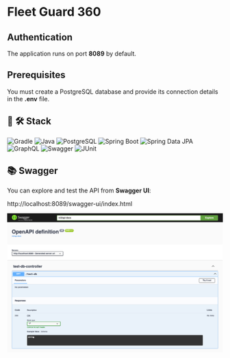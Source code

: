 # Fleet Guard 360
## Authentication
The application runs on port **8089** by default.
## Prerequisites
You must create a PostgreSQL database and provide its connection details in the **.env** file.

## 🚀 🛠️ Stack

![Gradle](https://img.shields.io/badge/Gradle-02303A?logo=gradle&logoColor=white)
![Java](https://img.shields.io/badge/Java-%23ED8B00.svg?logo=openjdk&logoColor=white)
![PostgreSQL](https://img.shields.io/badge/PostgreSQL-336791?logo=postgresql&logoColor=white)
![Spring Boot](https://img.shields.io/badge/Spring%20Boot-6DB33F?logo=springboot&logoColor=white)
![Spring Data JPA](https://img.shields.io/badge/Spring%20Data%20JPA-6DB33F?logo=spring&logoColor=white)
![GraphQL](https://img.shields.io/badge/GraphQL-E10098?logo=graphql&logoColor=white)
![Swagger](https://img.shields.io/badge/Swagger-85EA2D?logo=swagger&logoColor=black)
![JUnit](https://img.shields.io/badge/JUnit-25A162?logo=junit5&logoColor=white)



## 📚 Swagger

You can explore and test the API from **Swagger UI**:

http://localhost:8089/swagger-ui/index.html

![Captura de pantalla de Swagger UI](src/main/resources/images/swagger-ui-screenshot.png)